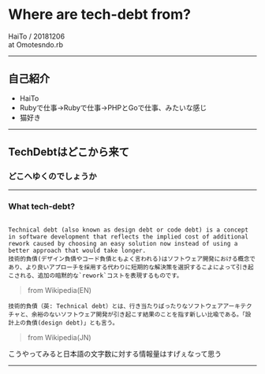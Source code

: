 # Where are tech-debt from?
HaiTo / 20181206  
at Omotesndo.rb  

---

## 自己紹介
- HaiTo
- Rubyで仕事→Rubyで仕事→PHPとGoで仕事、みたいな感じ
- 猫好き

---
## TechDebtはどこから来て
### どこへゆくのでしょうか

---
### What tech-debt?
```

Technical debt (also known as design debt or code debt) is a concept in software development that reflects the implied cost of additional rework caused by choosing an easy solution now instead of using a better approach that would take longer.
技術的負債(デザイン負債やコード負債ともよく言われる)はソフトウェア開発における概念であり、より良いアプローチを採用する代わりに短期的な解決策を選択するこよによって引き起こされる、追加の暗黙的な`rework`コストを表現するものです。
```
> from Wikipedia(EN)

```
技術的負債（英: Technical debt）とは、行き当たりばったりなソフトウェアアーキテクチャと、余裕のないソフトウェア開発が引き起こす結果のことを指す新しい比喩である。「設計上の負債(design debt)」とも言う。
```
> from Wikipedia(JN)

こうやってみると日本語の文字数に対する情報量はすげぇなって思う

---

